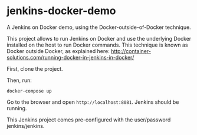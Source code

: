 # jenkins-docker-demo
A Jenkins on Docker demo, using the Docker-outside-of-Docker technique.

This project allows to run Jenkins on Docker and use the underlying Docker installed on the host to run Docker commands. This technique is known as Docker outside Docker, as explained here: http://container-solutions.com/running-docker-in-jenkins-in-docker/

First, clone the project.

Then, run:

`docker-compose up`

Go to the browser and open `http://localhost:8081`. Jenkins should be running.

This Jenkins project comes pre-configured with the user/password jenkins/jenkins.
